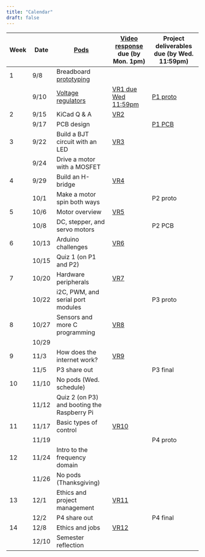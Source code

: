 ```yaml
---
title: "Calendar"
draft: false
---
```




|     Week    |     Date    |     [Pods](http://andnowforelectronics.com/logistics/syllabus/#synchronous-elements)    |     [Video response](http://andnowforelectronics.com/logistics/syllabus/#video-responses-20) due (by Mon. 1pm)    |     Project deliverables due (by Wed. 11:59pm)    |
|-|-|-|-|-|
|     1    |     9/8    |     Breadboard [prototyping](http://andnowforelectronics.com/notes/prototyping/)    |          |          |
|          |     9/10    |     [Voltage regulators](http://andnowforelectronics.com/notes/voltage-regulation/)    |     [VR1 due Wed 11:59pm](http://flipgrid.com/me30)    |     [P1   proto](http://andnowforelectronics.com/logistics/projects/#project-1-build-a-breadboard-power-supply)    |
|     2    |     9/15    |     KiCad Q & A    |     [VR2](http://flipgrid.com/me30)    |          |
|          |     9/17    |     PCB design    |          |     [P1   PCB](http://andnowforelectronics.com/logistics/projects/#project-1-build-a-breadboard-power-supply)    |
|     3    |     9/22    |     Build a BJT circuit with an LED    |     [VR3](http://flipgrid.com/me30)    |          |
|          |     9/24    |     Drive a motor with a MOSFET    |          |          |
|     4    |     9/29    |     Build an H-bridge    |     [VR4](http://flipgrid.com/me30)    |          |
|          |     10/1    |     Make a motor spin both ways    |          |     P2 proto     |
|     5    |     10/6    |     Motor overview    |     [VR5](http://flipgrid.com/me30)    |          |
|          |     10/8    |     DC, stepper, and servo motors    |          |     P2 PCB    |
|     6    |     10/13    |     Arduino challenges    |     [VR6](http://flipgrid.com/me30)    |          |
|          |     10/15    |     Quiz 1 (on P1 and P2)    |          |          |
|     7    |     10/20    |     Hardware peripherals    |     [VR7](http://flipgrid.com/me30)    |          |
|          |     10/22    |     i2C, PWM, and serial port modules    |          |     P3 proto    |
|     8    |     10/27    |     Sensors and more C programming    |     [VR8](http://flipgrid.com/me30)    |          |
|          |     10/29    |          |          |          |
|     9    |     11/3    |     How does the internet work?    |     [VR9](http://flipgrid.com/me30)    |          |
|          |     11/5    |     P3 share out    |          |     P3 final    |
|     10    |     11/10    |     No pods (Wed. schedule)    |          |          |
|          |     11/12    |     Quiz 2 (on P3) and booting the Raspberry Pi    |          |          |
|     11    |     11/17    |     Basic types of control    |     [VR10](http://flipgrid.com/me30)    |          |
|          |     11/19    |          |          |     P4 proto    |
|     12    |     11/24    |     Intro to the frequency domain    |          |          |
|          |     11/26    |     No pods (Thanksgiving)    |          |          |
|     13    |     12/1    |     Ethics and project management    |     [VR11](http://flipgrid.com/me30)    |          |
|          |     12/2    |     P4 share out    |          |     P4 final    |
|     14    |     12/8    |     Ethics and jobs    |     [VR12](http://flipgrid.com/me30)    |          |
|          |     12/10    |     Semester reflection    |          |          |
